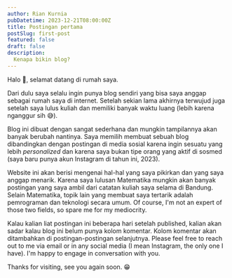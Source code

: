 ```yaml
---
author: Rian Kurnia
pubDatetime: 2023-12-21T08:00:00Z
title: Postingan pertama
postSlug: first-post
featured: false
draft: false
description:
  Kenapa bikin blog?
---
```


Halo 👋, selamat datang di rumah saya.

Dari dulu saya selalu ingin punya blog sendiri yang bisa saya anggap sebagai rumah saya di internet. Setelah sekian lama akhirnya terwujud juga setelah saya lulus kuliah dan memiliki banyak waktu luang (lebih karena nganggur sih 😅). 

Blog ini dibuat dengan sangat sederhana dan mungkin tampilannya akan banyak berubah nantinya. Saya memilih membuat sebuah blog dibandingkan dengan postingan di media sosial karena ingin sesuatu yang lebih *personalized* dan karena saya bukan tipe orang yang aktif di sosmed (saya baru punya akun Instagram di tahun ini, 2023).

Website ini akan berisi mengenai hal-hal yang saya pikirkan dan yang saya anggap menarik. Karena saya lulusan Matematika mungkin akan banyak postingan yang saya ambil dari catatan kuliah saya selama di Bandung. Selain Matematika, topik lain yang membuat saya tertarik adalah pemrograman dan teknologi secara umum. Of course, I'm not an expert of those two fields, so spare me for my mediocrity.

Kalau kalian liat postingan ini beberapa hari setelah published, kalian akan sadar kalau blog ini belum punya kolom komentar. Kolom komentar akan ditambahkan di postingan-postingan selanjutnya. Please feel free to reach out to me via email or in any social media (I mean Instagram, the only one I have). I'm happy to engage in conversation with you.

Thanks for visiting, see you again soon. 😁

